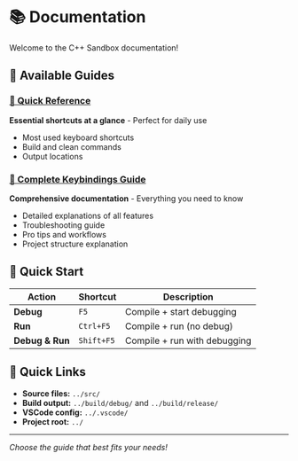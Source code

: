 # 📚 Documentation

Welcome to the C++ Sandbox documentation!

## 📖 Available Guides

### [🎯 Quick Reference](Quick-Reference.md)
**Essential shortcuts at a glance** - Perfect for daily use
- Most used keyboard shortcuts
- Build and clean commands
- Output locations

### [🚀 Complete Keybindings Guide](VSCode-CPP-Keybindings.md)
**Comprehensive documentation** - Everything you need to know
- Detailed explanations of all features
- Troubleshooting guide
- Pro tips and workflows
- Project structure explanation

## 🎯 Quick Start

| Action | Shortcut | Description |
|--------|----------|-------------|
| **Debug** | `F5` | Compile + start debugging |
| **Run** | `Ctrl+F5` | Compile + run (no debug) |
| **Debug & Run** | `Shift+F5` | Compile + run with debugging |

## 🔗 Quick Links

- **Source files:** `../src/`
- **Build output:** `../build/debug/` and `../build/release/`
- **VSCode config:** `../.vscode/`
- **Project root:** `../`

---

*Choose the guide that best fits your needs!*
